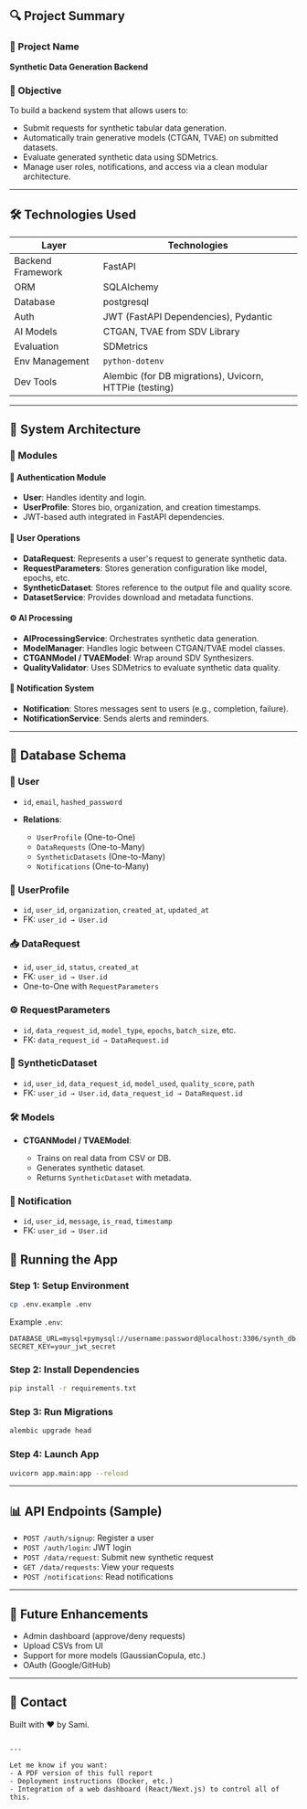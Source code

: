## 🔍 Project Summary

### 📌 Project Name

**Synthetic Data Generation Backend**

### 🎯 Objective

To build a backend system that allows users to:

* Submit requests for synthetic tabular data generation.
* Automatically train generative models (CTGAN, TVAE) on submitted datasets.
* Evaluate generated synthetic data using SDMetrics.
* Manage user roles, notifications, and access via a clean modular architecture.

---

## 🛠️ Technologies Used

| Layer             | Technologies                                           |
| ----------------- | ------------------------------------------------------ |
| Backend Framework | FastAPI                                                |
| ORM               | SQLAlchemy                                             |
| Database          | postgresql                                             |
| Auth              | JWT (FastAPI Dependencies), Pydantic                   |
| AI Models         | CTGAN, TVAE from SDV Library                           |
| Evaluation        | SDMetrics                                              |
| Env Management    | `python-dotenv`                                        |
| Dev Tools         | Alembic (for DB migrations), Uvicorn, HTTPie (testing) |

---

## 🧱 System Architecture

### 📁 Modules

#### 🔐 Authentication Module

* **User**: Handles identity and login.
* **UserProfile**: Stores bio, organization, and creation timestamps.
* JWT-based auth integrated in FastAPI dependencies.

#### 👤 User Operations

* **DataRequest**: Represents a user's request to generate synthetic data.
* **RequestParameters**: Stores generation configuration like model, epochs, etc.
* **SyntheticDataset**: Stores reference to the output file and quality score.
* **DatasetService**: Provides download and metadata functions.

#### ⚙️ AI Processing

* **AIProcessingService**: Orchestrates synthetic data generation.
* **ModelManager**: Handles logic between CTGAN/TVAE model classes.
* **CTGANModel / TVAEModel**: Wrap around SDV Synthesizers.
* **QualityValidator**: Uses SDMetrics to evaluate synthetic data quality.

#### 📧 Notification System

* **Notification**: Stores messages sent to users (e.g., completion, failure).
* **NotificationService**: Sends alerts and reminders.

---

## 🔗 Database Schema

### 👤 User

* `id`, `email`, `hashed_password`
* **Relations**:

  * `UserProfile` (One-to-One)
  * `DataRequests` (One-to-Many)
  * `SyntheticDatasets` (One-to-Many)
  * `Notifications` (One-to-Many)

### 📄 UserProfile

* `id`, `user_id`, `organization`, `created_at`, `updated_at`
* FK: `user_id → User.id`

### 📥 DataRequest

* `id`, `user_id`, `status`, `created_at`
* FK: `user_id → User.id`
* One-to-One with `RequestParameters`

### ⚙️ RequestParameters

* `id`, `data_request_id`, `model_type`, `epochs`, `batch_size`, etc.
* FK: `data_request_id → DataRequest.id`

### 🧪 SyntheticDataset

* `id`, `user_id`, `data_request_id`, `model_used`, `quality_score`, `path`
* FK: `user_id → User.id`, `data_request_id → DataRequest.id`

### 🛠️ Models

* **CTGANModel / TVAEModel**:

  * Trains on real data from CSV or DB.
  * Generates synthetic dataset.
  * Returns `SyntheticDataset` with metadata.

### 📨 Notification

* `id`, `user_id`, `message`, `is_read`, `timestamp`
* FK: `user_id → User.id`

## 🧪 Running the App

### Step 1: Setup Environment

```bash
cp .env.example .env
```

Example `.env`:

```
DATABASE_URL=mysql+pymysql://username:password@localhost:3306/synth_db
SECRET_KEY=your_jwt_secret
```

### Step 2: Install Dependencies

```bash
pip install -r requirements.txt
```

### Step 3: Run Migrations

```bash
alembic upgrade head
```

### Step 4: Launch App

```bash
uvicorn app.main:app --reload
```

---

## 📊 API Endpoints (Sample)

* `POST /auth/signup`: Register a user
* `POST /auth/login`: JWT login
* `POST /data/request`: Submit new synthetic request
* `GET /data/requests`: View your requests
* `POST /notifications`: Read notifications

---

## 📌 Future Enhancements

* Admin dashboard (approve/deny requests)
* Upload CSVs from UI
* Support for more models (GaussianCopula, etc.)
* OAuth (Google/GitHub)

---

## 📧 Contact

Built with ❤️ by Sami.

```

---

Let me know if you want:
- A PDF version of this full report
- Deployment instructions (Docker, etc.)
- Integration of a web dashboard (React/Next.js) to control all of this.
```
